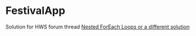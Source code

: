 # FestivalApp

Solution for HWS forum thread [Nested ForEach Loops or a different solution](https://www.hackingwithswift.com/forums/swiftui/nested-foreach-loops-or-a-different-solution/7667)
